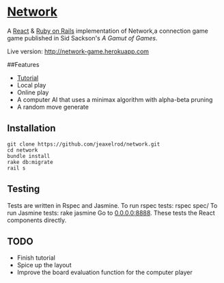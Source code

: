 # [Network](http://network-game.herokuapp.com/)

A [React](http://facebook.github.io/react) & [Ruby on Rails](http://rubyonrails.org/) implementation of Network,a connection game game published in Sid Sackson's *A Gamut of Games*.

Live version: http://network-game.herokuapp.com

##Features

* [Tutorial](http://network-game.herokuapp.com/tutorial/teams)
* Local play
* Online play
* A computer AI that uses a minimax algorithm with alpha-beta pruning
* A random move generate

## Installation 

    git clone https://github.com/jeaxelrod/network.git
    cd network
    bundle install
    rake db:migrate
    rail s

## Testing

Tests are written in Rspec and Jasmine. To run rspec tests:
    rspec spec/
To run Jasmine tests:
    rake jasmine
Go to [0.0.0.0:8888](http://0.0.0.0:8888). These tests the React components directly.

## TODO

* Finish tutorial 
* Spice up the layout
* Improve the board evaluation function for the computer player 

